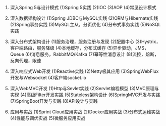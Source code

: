 
1. 深入Spring 5与设计模式
(1)Spring 5实践
(2)IOC
(3)AOP
(4)常见设计模式

2. 深入数据架构设计
(1)Spring JDBC与MySQL实践
(2)ORM与Hibernate实践
(2)Spring事务实践
(3)MySQL主从，分页优化
(4)分布式事务实践
(5)NoSQL实践

3. 深入分布式架构设计
(1)服务治理，服务注册与发现
(2)配置中心
(3)Hystrix，客户端路由，服务降级
(4)本地缓存，分布式缓存
(5)异步驱动，JMS，Queue
(6)消息服务，RabbitMQ/Kafka
(7)幂等性消息设计
(8)流控，熔断，反向代理，限速

4. 深入响应式Web开发
(1)Reactive实践
(2)Netty极其应用
(3)SpringWebFlux开发与Websocket
(4)客户端socket.io

5. 深入WebMVC开发
(1)Http与Sevlet实践
(2)Servlet编程模型
(3)MVC原理与实现
(4)高级Filter开发实践
(5)Stateless架构设计
(6)SpringMVC开发与实践
(7)SpringBoot开发与实践
(8)API设计与实践

6. 应用与实战
(1)Sprint Cloud应用实战
(2)Docker应用实战
(3)分布式运维实战
(4)性能与调优实战
(5)微服务应用实战
